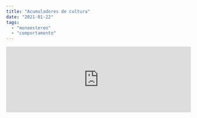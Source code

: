 ```yaml
---
title: "Acumuladores de cultura"
date: "2021-01-22"
tags: 
  - "monoestereo"
  - "comportamento"
---
```


<iframe src="https://anchor.fm/monoestereo/embed/episodes/Acumuladores-de-cultura-eh4m1v" height="180px" width="100%" frameborder="0" scrolling="no" style="width:100%; height:180px;"></iframe>
